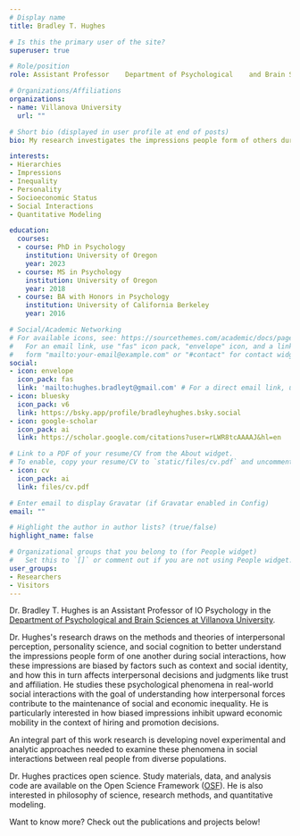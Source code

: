 ```yaml
---
# Display name
title: Bradley T. Hughes

# Is this the primary user of the site?
superuser: true

# Role/position
role: Assistant Professor    Department of Psychological    and Brain Sciences

# Organizations/Affiliations
organizations:
- name: Villanova University
  url: ""

# Short bio (displayed in user profile at end of posts)
bio: My research investigates the impressions people form of others during face-to-face interactions, the stereotypes that manifest in these impressions, and how they impact social decisions.

interests:
- Hierarchies
- Impressions
- Inequality
- Personality
- Socioeconomic Status
- Social Interactions
- Quantitative Modeling

education:
  courses:
  - course: PhD in Psychology
    institution: University of Oregon
    year: 2023
  - course: MS in Psychology
    institution: University of Oregon
    year: 2018
  - course: BA with Honors in Psychology
    institution: University of California Berkeley
    year: 2016

# Social/Academic Networking
# For available icons, see: https://sourcethemes.com/academic/docs/page-builder/#icons
#   For an email link, use "fas" icon pack, "envelope" icon, and a link in the
#   form "mailto:your-email@example.com" or "#contact" for contact widget.
social:
- icon: envelope
  icon_pack: fas
  link: 'mailto:hughes.bradleyt@gmail.com' # For a direct email link, use "mailto:test@example.org".
- icon: bluesky
  icon_pack: v6
  link: https://bsky.app/profile/bradleyhughes.bsky.social
- icon: google-scholar
  icon_pack: ai
  link: https://scholar.google.com/citations?user=rLWR8tcAAAAJ&hl=en

# Link to a PDF of your resume/CV from the About widget.
# To enable, copy your resume/CV to `static/files/cv.pdf` and uncomment the lines below.
- icon: cv 
  icon_pack: ai
  link: files/cv.pdf

# Enter email to display Gravatar (if Gravatar enabled in Config)
email: ""

# Highlight the author in author lists? (true/false)
highlight_name: false

# Organizational groups that you belong to (for People widget)
#   Set this to `[]` or comment out if you are not using People widget.
user_groups:
- Researchers
- Visitors
---
```


Dr. Bradley T. Hughes is an Assistant Professor of IO Psychology in the [Department of Psychological and Brain Sciences at Villanova University](https://www1.villanova.edu/university/liberal-arts-sciences/programs/psychological-brain-sciences.html). 

Dr. Hughes's research draws on the methods and theories of interpersonal 
perception, personality science, and social cognition to better understand the 
impressions people form of one another during social interactions, how these 
impressions are biased by factors such as context and social identity, and how this 
in turn affects interpersonal decisions and judgments like trust and affiliation. He 
studies these psychological phenomena in real-world social interactions with the 
goal of understanding how interpersonal forces contribute to the maintenance of 
social and economic inequality. He is particularly interested in how biased 
impressions inhibit upward economic mobility in the context of hiring and 
promotion decisions.

An integral part of this work research is developing novel experimental and 
analytic approaches needed to examine these phenomena in social interactions 
between real people from diverse populations.

Dr. Hughes practices open science. Study materials, data, and analysis code are 
available on the Open Science Framework ([OSF](https://osf.io/p9vv3/)). He is also interested in 
philosophy of science, research methods, and quantitative modeling.

Want to know more? Check out the publications and projects below!
